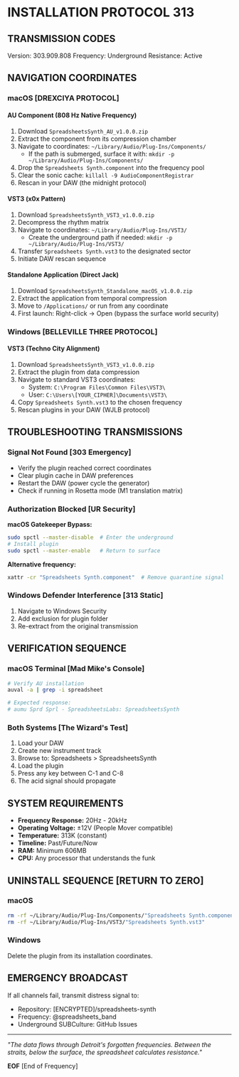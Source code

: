 # INSTALLATION PROTOCOL 313

## TRANSMISSION CODES
Version: 303.909.808
Frequency: Underground
Resistance: Active

## NAVIGATION COORDINATES

### macOS [DREXCIYA PROTOCOL]

#### AU Component (808 Hz Native Frequency)
1. Download `SpreadsheetsSynth_AU_v1.0.0.zip`
2. Extract the component from its compression chamber
3. Navigate to coordinates: `~/Library/Audio/Plug-Ins/Components/`
   - If the path is submerged, surface it with: `mkdir -p ~/Library/Audio/Plug-Ins/Components/`
4. Drop the `Spreadsheets Synth.component` into the frequency pool
5. Clear the sonic cache: `killall -9 AudioComponentRegistrar`
6. Rescan in your DAW (the midnight protocol)

#### VST3 (x0x Pattern)
1. Download `SpreadsheetsSynth_VST3_v1.0.0.zip`
2. Decompress the rhythm matrix
3. Navigate to coordinates: `~/Library/Audio/Plug-Ins/VST3/`
   - Create the underground path if needed: `mkdir -p ~/Library/Audio/Plug-Ins/VST3/`
4. Transfer `Spreadsheets Synth.vst3` to the designated sector
5. Initiate DAW rescan sequence

#### Standalone Application (Direct Jack)
1. Download `SpreadsheetsSynth_Standalone_macOS_v1.0.0.zip`
2. Extract the application from temporal compression
3. Move to `/Applications/` or run from any coordinate
4. First launch: Right-click → Open (bypass the surface world security)

### Windows [BELLEVILLE THREE PROTOCOL]

#### VST3 (Techno City Alignment)
1. Download `SpreadsheetsSynth_VST3_v1.0.0.zip`
2. Extract the plugin from data compression
3. Navigate to standard VST3 coordinates:
   - System: `C:\Program Files\Common Files\VST3\`
   - User: `C:\Users\[YOUR_CIPHER]\Documents\VST3\`
4. Copy `Spreadsheets Synth.vst3` to the chosen frequency
5. Rescan plugins in your DAW (WJLB protocol)

## TROUBLESHOOTING TRANSMISSIONS

### Signal Not Found [303 Emergency]
- Verify the plugin reached correct coordinates
- Clear plugin cache in DAW preferences
- Restart the DAW (power cycle the generator)
- Check if running in Rosetta mode (M1 translation matrix)

### Authorization Blocked [UR Security]
**macOS Gatekeeper Bypass:**
```bash
sudo spctl --master-disable  # Enter the underground
# Install plugin
sudo spctl --master-enable   # Return to surface
```

**Alternative frequency:**
```bash
xattr -cr "Spreadsheets Synth.component"  # Remove quarantine signal
```

### Windows Defender Interference [313 Static]
1. Navigate to Windows Security
2. Add exclusion for plugin folder
3. Re-extract from the original transmission

## VERIFICATION SEQUENCE

### macOS Terminal [Mad Mike's Console]
```bash
# Verify AU installation
auval -a | grep -i spreadsheet

# Expected response:
# aumu Sprd Sprl - SpreadsheetsLabs: SpreadsheetsSynth
```

### Both Systems [The Wizard's Test]
1. Load your DAW
2. Create new instrument track
3. Browse to: Spreadsheets > SpreadsheetsSynth
4. Load the plugin
5. Press any key between C-1 and C-8
6. The acid signal should propagate

## SYSTEM REQUIREMENTS

- **Frequency Response:** 20Hz - 20kHz
- **Operating Voltage:** ±12V (People Mover compatible)
- **Temperature:** 313K (constant)
- **Timeline:** Past/Future/Now
- **RAM:** Minimum 606MB
- **CPU:** Any processor that understands the funk

## UNINSTALL SEQUENCE [RETURN TO ZERO]

### macOS
```bash
rm -rf ~/Library/Audio/Plug-Ins/Components/"Spreadsheets Synth.component"
rm -rf ~/Library/Audio/Plug-Ins/VST3/"Spreadsheets Synth.vst3"
```

### Windows
Delete the plugin from its installation coordinates.

## EMERGENCY BROADCAST

If all channels fail, transmit distress signal to:
- Repository: [ENCRYPTED]/spreadsheets-synth
- Frequency: @spreadsheets_band
- Underground SUBCulture: GitHub Issues

---

*"The data flows through Detroit's forgotten frequencies. Between the straits, below the surface, the spreadsheet calculates resistance."*

**EOF** [End of Frequency]